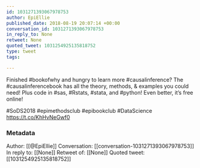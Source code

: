 ```yaml
---
id: 1031271393067978753
author: EpiEllie
published_date: 2018-08-19 20:07:14 +00:00
conversation_id: 1031271393067978753
in_reply_to: None
retweet: None
quoted_tweet: 1031254925135818752
type: tweet
tags:

---
```


Finished #bookofwhy and hungry to learn more #causalinference? The #causalinferencebook has all the theory, methods, &amp; examples you could need! Plus code in #sas, #Rstats, #stata, and #python! Even better, it’s free online! 

#SoDS2018 #epimethodsclub #epibookclub #DataScience https://t.co/KhHvNeGwf0

### Metadata

Author: [[@EpiEllie]]
Conversation: [[conversation-1031271393067978753]]
In reply to: [[None]]
Retweet of: [[None]]
Quoted tweet: [[1031254925135818752]]
